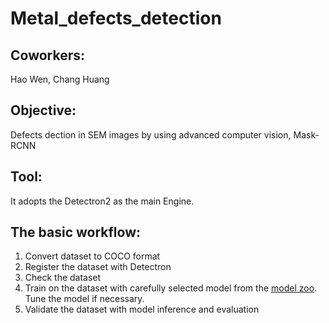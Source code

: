 # Metal_defects_detection

## Coworkers: 
Hao Wen, Chang Huang

## Objective: 
Defects dection in SEM images by using advanced computer vision, Mask-RCNN

## Tool:
It adopts the Detectron2 as the main Engine. 

## The basic workflow:

1. Convert dataset to COCO format
2. Register the dataset with Detectron
3. Check the dataset
4. Train on the dataset with carefully selected model from the [model zoo](https://github.com/facebookresearch/detectron2/blob/master/MODEL_ZOO.md). Tune the model if necessary.
5. Validate the dataset with model inference and evaluation
